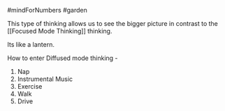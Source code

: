 #mindForNumbers  #garden

This type of thinking allows us to see the bigger picture in contrast to the [[Focused Mode Thinking]] thinking.

Its like a lantern.

How to enter Diffused mode thinking -
1. Nap
2. Instrumental Music
3. Exercise
4. Walk
5. Drive